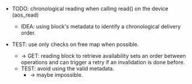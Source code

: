 * TODO: chronological reading when calling read() on the device (aos_read)
  * IDEA: using block's metadata to identify a chronological delivery order.

* TEST: use only checks on free map when possible. 
  * -> GET: reading block to retrieve availability sets an order between
            operations and can trigger a retry if an invalidation is done before.
  * TEST: avoid using the valid metadata.
    * -> maybe impossible.